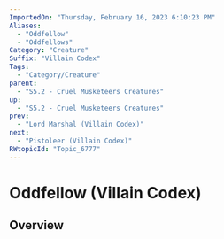 ```yaml
---
ImportedOn: "Thursday, February 16, 2023 6:10:23 PM"
Aliases:
  - "Oddfellow"
  - "Oddfellows"
Category: "Creature"
Suffix: "Villain Codex"
Tags:
  - "Category/Creature"
parent:
  - "S5.2 - Cruel Musketeers Creatures"
up:
  - "S5.2 - Cruel Musketeers Creatures"
prev:
  - "Lord Marshal (Villain Codex)"
next:
  - "Pistoleer (Villain Codex)"
RWtopicId: "Topic_6777"
---
```

# Oddfellow (Villain Codex)
## Overview

